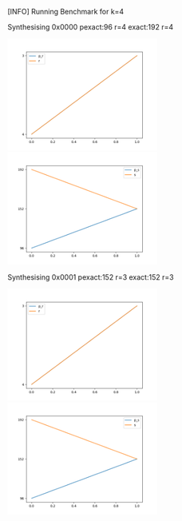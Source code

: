 [INFO] Running Benchmark for k=4

Synthesising 0x0000 pexact:96 r=4 exact:192 r=4

<img src=benchmark_r.png width=300 heigth=300>

<img src=benchmark_s.png width=300 heigth=300>

Synthesising 0x0001 pexact:152 r=3 exact:152 r=3

<img src=benchmark_r.png width=300 heigth=300>

<img src=benchmark_s.png width=300 heigth=300>

